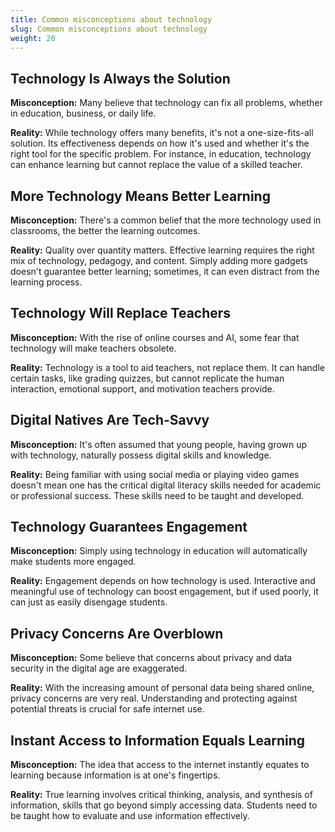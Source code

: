 ```yaml
---
title: Common misconceptions about technology
slug: Common misconceptions about technology
weight: 20
---
```


## Technology Is Always the Solution

**Misconception:** Many believe that technology can fix all problems, whether in education, business, or daily life.

**Reality:** While technology offers many benefits, it's not a one-size-fits-all solution. Its effectiveness depends on how it's used and whether it's the right tool for the specific problem. For instance, in education, technology can enhance learning but cannot replace the value of a skilled teacher.

## More Technology Means Better Learning

**Misconception:** There's a common belief that the more technology used in classrooms, the better the learning outcomes.

**Reality:** Quality over quantity matters. Effective learning requires the right mix of technology, pedagogy, and content. Simply adding more gadgets doesn't guarantee better learning; sometimes, it can even distract from the learning process.

## Technology Will Replace Teachers

**Misconception:** With the rise of online courses and AI, some fear that technology will make teachers obsolete.

**Reality:** Technology is a tool to aid teachers, not replace them. It can handle certain tasks, like grading quizzes, but cannot replicate the human interaction, emotional support, and motivation teachers provide.

## Digital Natives Are Tech-Savvy

**Misconception:** It's often assumed that young people, having grown up with technology, naturally possess digital skills and knowledge.

**Reality:** Being familiar with using social media or playing video games doesn't mean one has the critical digital literacy skills needed for academic or professional success. These skills need to be taught and developed.

## Technology Guarantees Engagement

**Misconception:** Simply using technology in education will automatically make students more engaged.

**Reality:** Engagement depends on how technology is used. Interactive and meaningful use of technology can boost engagement, but if used poorly, it can just as easily disengage students.

## Privacy Concerns Are Overblown

**Misconception:** Some believe that concerns about privacy and data security in the digital age are exaggerated.

**Reality:** With the increasing amount of personal data being shared online, privacy concerns are very real. Understanding and protecting against potential threats is crucial for safe internet use.

## Instant Access to Information Equals Learning

**Misconception:** The idea that access to the internet instantly equates to learning because information is at one's fingertips.

**Reality:** True learning involves critical thinking, analysis, and synthesis of information, skills that go beyond simply accessing data. Students need to be taught how to evaluate and use information effectively.
